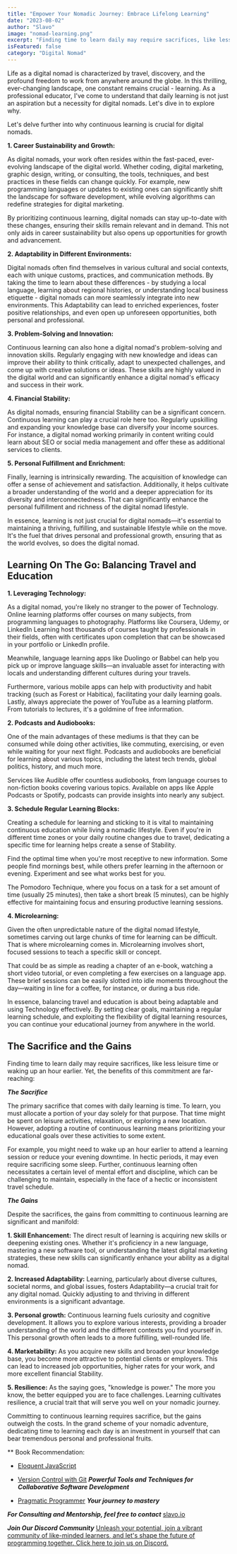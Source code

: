 ```yaml
---
title: "Empower Your Nomadic Journey: Embrace Lifelong Learning"
date: "2023-08-02"
author: "Slavo"
image: "nomad-learning.png"
excerpt: "Finding time to learn daily may require sacrifices, like less leisure time or waking up an hour earlier..."
isFeatured: false
category: "Digital Nomad"
---
```


Life as a digital nomad is characterized by travel, discovery, and the profound freedom to work from anywhere around the globe. In this thrilling, ever-changing landscape, one constant remains crucial - learning. As a professional educator, I've come to understand that daily learning is not just an aspiration but a necessity for digital nomads. Let's dive in to explore why.

Let's delve further into why continuous learning is crucial for digital nomads.

**1. Career Sustainability and Growth:**

As digital nomads, your work often resides within the fast-paced, ever-evolving landscape of the digital world. Whether coding, digital marketing, graphic design, writing, or consulting, the tools, techniques, and best practices in these fields can change quickly. For example, new programming languages or updates to existing ones can significantly shift the landscape for software development, while evolving algorithms can redefine strategies for digital marketing.

By prioritizing continuous learning, digital nomads can stay up-to-date with these changes, ensuring their skills remain relevant and in demand. This not only aids in career sustainability but also opens up opportunities for growth and advancement.

**2. Adaptability in Different Environments:**

Digital nomads often find themselves in various cultural and social contexts, each with unique customs, practices, and communication methods. By taking the time to learn about these differences - by studying a local language, learning about regional histories, or understanding local business etiquette - digital nomads can more seamlessly integrate into new environments. This Adaptability can lead to enriched experiences, foster positive relationships, and even open up unforeseen opportunities, both personal and professional.

**3. Problem-Solving and Innovation:**

Continuous learning can also hone a digital nomad's problem-solving and innovation skills. Regularly engaging with new knowledge and ideas can improve their ability to think critically, adapt to unexpected challenges, and come up with creative solutions or ideas. These skills are highly valued in the digital world and can significantly enhance a digital nomad's efficacy and success in their work.

**4. Financial Stability:**

As digital nomads, ensuring financial Stability can be a significant concern. Continuous learning can play a crucial role here too. Regularly upskilling and expanding your knowledge base can diversify your income sources. For instance, a digital nomad working primarily in content writing could learn about SEO or social media management and offer these as additional services to clients.

**5. Personal Fulfillment and Enrichment:**

Finally, learning is intrinsically rewarding. The acquisition of knowledge can offer a sense of achievement and satisfaction. Additionally, it helps cultivate a broader understanding of the world and a deeper appreciation for its diversity and interconnectedness. That can significantly enhance the personal fulfillment and richness of the digital nomad lifestyle.

In essence, learning is not just crucial for digital nomads—it's essential to maintaining a thriving, fulfilling, and sustainable lifestyle while on the move. It's the fuel that drives personal and professional growth, ensuring that as the world evolves, so does the digital nomad.

## Learning On The Go: Balancing Travel and Education

**1. Leveraging Technology:**

As a digital nomad, you're likely no stranger to the power of Technology. Online learning platforms offer courses on many subjects, from programming languages to photography. Platforms like Coursera, Udemy, or LinkedIn Learning host thousands of courses taught by professionals in their fields, often with certificates upon completion that can be showcased in your portfolio or LinkedIn profile.

Meanwhile, language learning apps like Duolingo or Babbel can help you pick up or improve language skills—an invaluable asset for interacting with locals and understanding different cultures during your travels.

Furthermore, various mobile apps can help with productivity and habit tracking (such as Forest or Habitica), facilitating your daily learning goals. Lastly, always appreciate the power of YouTube as a learning platform. From tutorials to lectures, it's a goldmine of free information.

**2. Podcasts and Audiobooks:**

One of the main advantages of these mediums is that they can be consumed while doing other activities, like commuting, exercising, or even while waiting for your next flight. Podcasts and audiobooks are beneficial for learning about various topics, including the latest tech trends, global politics, history, and much more.

Services like Audible offer countless audiobooks, from language courses to non-fiction books covering various topics. Available on apps like Apple Podcasts or Spotify, podcasts can provide insights into nearly any subject.

**3. Schedule Regular Learning Blocks:**

Creating a schedule for learning and sticking to it is vital to maintaining continuous education while living a nomadic lifestyle. Even if you're in different time zones or your daily routine changes due to travel, dedicating a specific time for learning helps create a sense of Stability.

Find the optimal time when you're most receptive to new information. Some people find mornings best, while others prefer learning in the afternoon or evening. Experiment and see what works best for you.

The Pomodoro Technique, where you focus on a task for a set amount of time (usually 25 minutes), then take a short break (5 minutes), can be highly effective for maintaining focus and ensuring productive learning sessions.

**4. Microlearning:**

Given the often unpredictable nature of the digital nomad lifestyle, sometimes carving out large chunks of time for learning can be difficult. That is where microlearning comes in. Microlearning involves short, focused sessions to teach a specific skill or concept.

That could be as simple as reading a chapter of an e-book, watching a short video tutorial, or even completing a few exercises on a language app. These brief sessions can be easily slotted into idle moments throughout the day—waiting in line for a coffee, for instance, or during a bus ride.

In essence, balancing travel and education is about being adaptable and using Technology effectively. By setting clear goals, maintaining a regular learning schedule, and exploiting the flexibility of digital learning resources, you can continue your educational journey from anywhere in the world.

## The Sacrifice and the Gains

Finding time to learn daily may require sacrifices, like less leisure time or waking up an hour earlier. Yet, the benefits of this commitment are far-reaching:

**_The Sacrifice_**

The primary sacrifice that comes with daily learning is time. To learn, you must allocate a portion of your day solely for that purpose. That time might be spent on leisure activities, relaxation, or exploring a new location. However, adopting a routine of continuous learning means prioritizing your educational goals over these activities to some extent.

For example, you might need to wake up an hour earlier to attend a learning session or reduce your evening downtime. In hectic periods, it may even require sacrificing some sleep. Further, continuous learning often necessitates a certain level of mental effort and discipline, which can be challenging to maintain, especially in the face of a hectic or inconsistent travel schedule.

**_The Gains_**

Despite the sacrifices, the gains from committing to continuous learning are significant and manifold:

**1. Skill Enhancement:** The direct result of learning is acquiring new skills or deepening existing ones. Whether it's proficiency in a new language, mastering a new software tool, or understanding the latest digital marketing strategies, these new skills can significantly enhance your ability as a digital nomad.

**2. Increased Adaptability:** Learning, particularly about diverse cultures, societal norms, and global issues, fosters Adaptability—a crucial trait for any digital nomad. Quickly adjusting to and thriving in different environments is a significant advantage.

**3. Personal growth:** Continuous learning fuels curiosity and cognitive development. It allows you to explore various interests, providing a broader understanding of the world and the different contexts you find yourself in. This personal growth often leads to a more fulfilling, well-rounded life.

**4. Marketability:** As you acquire new skills and broaden your knowledge base, you become more attractive to potential clients or employers. This can lead to increased job opportunities, higher rates for your work, and more excellent financial Stability.

**5. Resilience:** As the saying goes, "knowledge is power." The more you know, the better equipped you are to face challenges. Learning cultivates resilience, a crucial trait that will serve you well on your nomadic journey.

Committing to continuous learning requires sacrifice, but the gains outweigh the costs. In the grand scheme of your nomadic adventure, dedicating time to learning each day is an investment in yourself that can bear tremendous personal and professional fruits.

\*\* Book Recommendation:

- [Eloquent JavaScript](https://amzn.to/44UeeZ6)

- [Version Control with Git](https://amzn.to/46xioqF) **_Powerful Tools and Techniques for Collaborative Software Development_**

- [Pragmatic Programmer](https://amzn.to/43h37XQ) **_Your journey to mastery_**

**_For Consulting and Mentorship, feel free to contact_** [slavo.io](/contact)

**_Join Our Discord Community_** [Unleash your potential, join a vibrant community of like-minded learners, and let's shape the future of programming together. Click here to join us on Discord.](https://discord.gg/T5eF5zDf)
